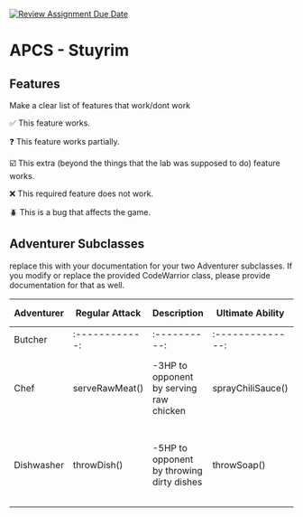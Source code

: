 [![Review Assignment Due Date](https://classroom.github.com/assets/deadline-readme-button-22041afd0340ce965d47ae6ef1cefeee28c7c493a6346c4f15d667ab976d596c.svg)](https://classroom.github.com/a/KprAwj1n)
# APCS - Stuyrim

## Features

Make a clear list of features that work/dont work

:white_check_mark: This feature works.

:question: This feature works partially.

:ballot_box_with_check: This extra (beyond the things that the lab was supposed to do) feature works.

:x: This required feature does not work.

:beetle: This is a bug that affects the game.


## Adventurer Subclasses

replace this with your documentation for your two Adventurer subclasses. If you modify or replace the provided CodeWarrior class, please provide documentation for that as well.

| Adventurer | Regular Attack | Description | Ultimate Ability | Description| Support | Description | Special Resource |
| --- | --- | --- | --- | --- | --- | --- | --- |
| Butcher    | :------------: | :----------:     | :--------------: | :--------: | :-----: | :---------: | :--------------: |
| Chef       | serveRawMeat() | -3HP to opponent by serving raw chicken | sprayChiliSauce() | -8HP to opponent by spraying chili sauce | cookYummyFood() | +5 HP to team by cooking delicious heartwarming food | seasoning |
| Dishwasher | throwDish()    | -5HP to opponent by throwing dirty dishes | throwSoap() | -10HP to opponent by throwing a bacteria infested soap sponge | cleanKnives() | +3 HP to team by cleaning knives  | soap |